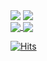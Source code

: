 <div>
    <a href="#"><img align=top src="https://github-readme-stats.vercel.app/api/top-langs/?username=miptleha&layout=compact&title_color=1F2328"/></a>
    <a href="#"><img align=top src="https://github-readme-stats.vercel.app/api?username=miptleha&rank_icon=percentile&hide=contribs&title_color=1F2328"/></a>
<div>

<a href="#">
  <img align="center" src="https://github-readme-stats.vercel.app/api/pin/?username=miptleha&repo=github-readme-stats&theme=buefy" />
</a>
<a href="#">
  <img align="center" src="https://github-readme-stats.vercel.app/api/pin/?username=miptleha&repo=anuraghazra.github.io&theme=buefy" />
</a>

[![Hits](https://hits.seeyoufarm.com/api/count/incr/badge.svg?url=https%3A%2F%2Fgithub.com%2Fmiptleha&count_bg=%230C7DBD&title_bg=%23555555&icon=&icon_color=%23E7E7E7&title=hits&edge_flat=false)](https://hits.seeyoufarm.com)
